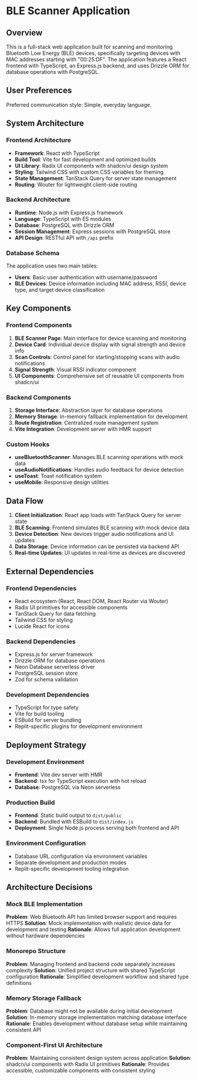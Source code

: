 # BLE Scanner Application

## Overview

This is a full-stack web application built for scanning and monitoring Bluetooth Low Energy (BLE) devices, specifically targeting devices with MAC addresses starting with "00:25:DF". The application features a React frontend with TypeScript, an Express.js backend, and uses Drizzle ORM for database operations with PostgreSQL.

## User Preferences

Preferred communication style: Simple, everyday language.

## System Architecture

### Frontend Architecture
- **Framework**: React with TypeScript
- **Build Tool**: Vite for fast development and optimized builds
- **UI Library**: Radix UI components with shadcn/ui design system
- **Styling**: Tailwind CSS with custom CSS variables for theming
- **State Management**: TanStack Query for server state management
- **Routing**: Wouter for lightweight client-side routing

### Backend Architecture
- **Runtime**: Node.js with Express.js framework
- **Language**: TypeScript with ES modules
- **Database**: PostgreSQL with Drizzle ORM
- **Session Management**: Express sessions with PostgreSQL store
- **API Design**: RESTful API with `/api` prefix

### Database Schema
The application uses two main tables:
- **Users**: Basic user authentication with username/password
- **BLE Devices**: Device information including MAC address, RSSI, device type, and target device classification

## Key Components

### Frontend Components
1. **BLE Scanner Page**: Main interface for device scanning and monitoring
2. **Device Card**: Individual device display with signal strength and device info
3. **Scan Controls**: Control panel for starting/stopping scans with audio notifications
4. **Signal Strength**: Visual RSSI indicator component
5. **UI Components**: Comprehensive set of reusable UI components from shadcn/ui

### Backend Components
1. **Storage Interface**: Abstraction layer for database operations
2. **Memory Storage**: In-memory fallback implementation for development
3. **Route Registration**: Centralized route management system
4. **Vite Integration**: Development server with HMR support

### Custom Hooks
- **useBluetoothScanner**: Manages BLE scanning operations with mock data
- **useAudioNotifications**: Handles audio feedback for device detection
- **useToast**: Toast notification system
- **useMobile**: Responsive design utilities

## Data Flow

1. **Client Initialization**: React app loads with TanStack Query for server state
2. **BLE Scanning**: Frontend simulates BLE scanning with mock device data
3. **Device Detection**: New devices trigger audio notifications and UI updates
4. **Data Storage**: Device information can be persisted via backend API
5. **Real-time Updates**: UI updates in real-time as devices are discovered

## External Dependencies

### Frontend Dependencies
- React ecosystem (React, React DOM, React Router via Wouter)
- Radix UI primitives for accessible components
- TanStack Query for data fetching
- Tailwind CSS for styling
- Lucide React for icons

### Backend Dependencies
- Express.js for server framework
- Drizzle ORM for database operations
- Neon Database serverless driver
- PostgreSQL session store
- Zod for schema validation

### Development Dependencies
- TypeScript for type safety
- Vite for build tooling
- ESBuild for server bundling
- Replit-specific plugins for development environment

## Deployment Strategy

### Development Environment
- **Frontend**: Vite dev server with HMR
- **Backend**: tsx for TypeScript execution with hot reload
- **Database**: PostgreSQL via Neon serverless

### Production Build
- **Frontend**: Static build output to `dist/public`
- **Backend**: Bundled with ESBuild to `dist/index.js`
- **Deployment**: Single Node.js process serving both frontend and API

### Environment Configuration
- Database URL configuration via environment variables
- Separate development and production modes
- Replit-specific development tooling integration

## Architecture Decisions

### Mock BLE Implementation
**Problem**: Web Bluetooth API has limited browser support and requires HTTPS
**Solution**: Mock implementation with realistic device data for development and testing
**Rationale**: Allows full application development without hardware dependencies

### Monorepo Structure
**Problem**: Managing frontend and backend code separately increases complexity
**Solution**: Unified project structure with shared TypeScript configuration
**Rationale**: Simplified development workflow and shared type definitions

### Memory Storage Fallback
**Problem**: Database might not be available during initial development
**Solution**: In-memory storage implementation matching database interface
**Rationale**: Enables development without database setup while maintaining consistent API

### Component-First UI Architecture
**Problem**: Maintaining consistent design system across application
**Solution**: shadcn/ui components with Radix UI primitives
**Rationale**: Provides accessible, customizable components with consistent styling